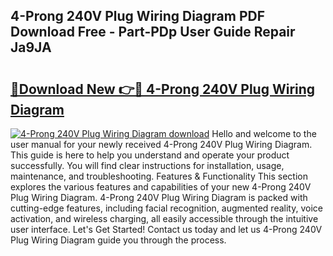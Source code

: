 ## 4-Prong 240V Plug Wiring Diagram PDF Download Free - Part-PDp User Guide Repair Ja9JA

# <h2><a href="http://dfqw5nq.blite.top/?on=4-Prong+240V+Plug+Wiring+Diagram">🔗Download New 👉🔴 4-Prong 240V Plug Wiring Diagram</a></h2>

[![4-Prong 240V Plug Wiring Diagram download](https://i.imgur.com/lujVjoI.png)](http://dfqw5nq.blite.top/?on=4-Prong+240V+Plug+Wiring+Diagram)
Hello and welcome to the user manual for your newly received 4-Prong 240V Plug Wiring Diagram. This guide is here to help you understand and operate your product successfully. You will find clear instructions for installation, usage, maintenance, and troubleshooting. Features & Functionality This section explores the various features and capabilities of your new 4-Prong 240V Plug Wiring Diagram. 4-Prong 240V Plug Wiring Diagram is packed with cutting-edge features, including facial recognition, augmented reality, voice activation, and wireless charging, all easily accessible through the intuitive user interface. Let's Get Started! Contact us today and let us 4-Prong 240V Plug Wiring Diagram guide you through the process.
